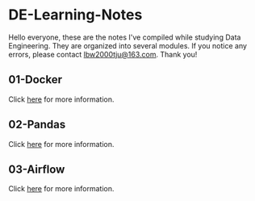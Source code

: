 # DE-Learning-Notes

Hello everyone, these are the notes I've compiled while studying Data Engineering. They are organized into several modules. If you notice any errors, please contact lbw2000tju@163.com. Thank you!

## 01-Docker
Click [here](./01-docker) for more information.
## 02-Pandas
Click [here](./01-docker) for more information.
## 03-Airflow
Click [here](./01-docker) for more information.
